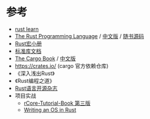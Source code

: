 # 参考

+ [rust learn](https://www.rust-lang.org/zh-CN/learn#/)
+ [The Rust Programming Language](https://doc.rust-lang.org/book/#the-rust-programming-language) / [中文版](https://kaisery.github.io/trpl-zh-cn/Rust%20%E7%A8%8B%E5%BA%8F%E8%AE%BE%E8%AE%A1%E8%AF%AD%E8%A8%80%20%E7%AE%80%E4%BD%93%E4%B8%AD%E6%96%87%E7%89%88.pdf#/) / [随书源码](https://github.com/rust-lang/book)
+ [Rust宏小册](https://zjp-cn.github.io/tlborm/#/)
+ [标准库文档](https://doc.rust-lang.org/std/)
+ [The Cargo Book](https://doc.rust-lang.org/cargo/index.html#/)  / [中文版](https://rustwiki.org/zh-CN/cargo/#/)
+ https://crates.io/ (cargo 官方依赖仓库)
+ 《深入浅出Rust》
+ 《Rust编程之道》
+ [Rust语言开源杂志](https://rustmagazine.github.io/rust_magazine_2021/index.html#rust语言开源杂志2021)
+ 项目实战
  + [rCore-Tutorial-Book 第三版](https://rcore-os.cn/rCore-Tutorial-Book-v3/index.html#/)
  + [Writing an OS in Rust](https://os.phil-opp.com/)

